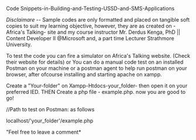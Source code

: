Code Snippets-in-Building-and-Testing-USSD-and-SMS-Applications

*Disclaimare* --
Sample codes are only formatted and placed on tangible soft copies to suit my learning objective, however, they are as created on -Africa's Talking- site and my course instructor Mr. Derdus Kenga, PhD || Content Developer II @Microsoft and, a part time Lecturer Strathmore University.

To test the code you can fire a simulator on Africa's Talking website. (Check their website for details)
or
You can do a manual code test on an installed Postman on your machine or a postman agent to help run postman on your browser, after ofcourse installing and starting apache on xampp.

Create a "Your-folder" on Xampp-Htdocs-your_folder- then open it on your preferred IED. THEN Create a php file - example.php. now you are good to go!

//Path to test on Postman:
as follows

localhost/'your_folder'/example.php


"Feel free to leave a comment*
